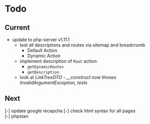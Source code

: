 # Todo

## Current

- update to php-server v1.11.1
  - test all descriptions and routes via sitemap and breadcrumb
    - Default Action
    - Dynamic Action
  - implement description of `Root` action:
    - `getDynamicRoutes`
    - `getDescription`
  - look at *LinkTreeDTO - __construct now throws InvalidArgumentException, tests*

## Next

[-] opdate google recapcha
[-] check html syntax for all pages  
[-] phpstan  
